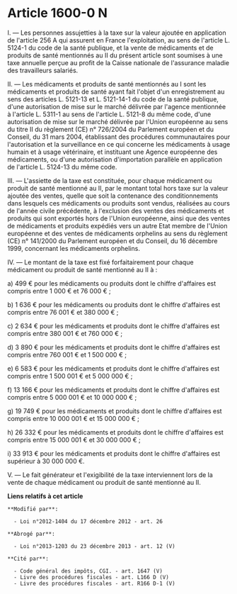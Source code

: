 # Article 1600-0 N

I. ― Les personnes assujetties à la taxe sur la valeur ajoutée en application de l'article 256 A qui assurent en France
l'exploitation, au sens de l'article L. 5124-1 du code de la santé publique, et la vente de médicaments et de produits de
santé mentionnés au II du présent article sont soumises à une taxe annuelle perçue au profit de la Caisse nationale de
l'assurance maladie des travailleurs salariés.

II. ― Les médicaments et produits de santé mentionnés au I sont les médicaments et produits de santé ayant fait l'objet d'un
enregistrement au sens des articles L. 5121-13 et L. 5121-14-1 du code de la santé publique, d'une autorisation de mise sur
le marché délivrée par l'agence mentionnée à l'article L. 5311-1 au sens de l'article L. 5121-8 du même code, d'une
autorisation de mise sur le marché délivrée par l'Union européenne au sens du titre II du règlement (CE) n° 726/2004 du
Parlement européen et du Conseil, du 31 mars 2004, établissant des procédures communautaires pour l'autorisation et la
surveillance en ce qui concerne les médicaments à usage humain et à usage vétérinaire, et instituant une Agence européenne
des médicaments, ou d'une autorisation d'importation parallèle en application de l'article L. 5124-13 du même code. 

III. ― L'assiette de la taxe est constituée, pour chaque médicament ou produit de santé mentionné au II, par le montant total
hors taxe sur la valeur ajoutée des ventes, quelle que soit la contenance des conditionnements dans lesquels ces médicaments
ou produits sont vendus, réalisées au cours de l'année civile précédente, à l'exclusion des ventes des médicaments et
produits qui sont exportés hors de l'Union européenne, ainsi que des ventes de médicaments et produits expédiés vers un autre
Etat membre de l'Union européenne et des ventes de médicaments orphelins au sens du règlement (CE) n° 141/2000 du Parlement
européen et du Conseil, du 16 décembre 1999, concernant les médicaments orphelins. 

IV. ― Le montant de la taxe est fixé forfaitairement pour chaque médicament ou produit de santé mentionné au II à : 

a) 499 € pour les médicaments ou produits dont le chiffre d'affaires est compris entre 1 000 € et 76 000 € ; 

b) 1 636 € pour les médicaments ou produits dont le chiffre d'affaires est compris entre 76 001 € et 380 000 € ; 

c) 2 634 € pour les médicaments et produits dont le chiffre d'affaires est compris entre 380 001 € et 760 000 € ; 

d) 3 890 € pour les médicaments et produits dont le chiffre d'affaires est compris entre 760 001 € et 1 500 000 € ; 

e) 6 583 € pour les médicaments et produits dont le chiffre d'affaires est compris entre 1 500 001 € et 5 000 000 € ; 

f) 13 166 € pour les médicaments et produits dont le chiffre d'affaires est compris entre 5 000 001 € et 10 000 000 € ; 

g) 19 749 € pour les médicaments et produits dont le chiffre d'affaires est compris entre 10 000 001 € et 15 000 000 € ; 

h) 26 332 € pour les médicaments et produits dont le chiffre d'affaires est compris entre 15 000 001 € et 30 000 000 € ; 

i) 33 913 € pour les médicaments et produits dont le chiffre d'affaires est supérieur à 30 000 000 €. 

V. ― Le fait générateur et l'exigibilité de la taxe interviennent lors de la vente de chaque médicament ou produit de santé
mentionné au II.

**Liens relatifs à cet article**

	**Modifié par**:

	  - Loi n°2012-1404 du 17 décembre 2012 - art. 26

	**Abrogé par**:

	  - Loi n°2013-1203 du 23 décembre 2013 - art. 12 (V)

	**Cité par**:

	  - Code général des impôts, CGI. - art. 1647 (V)
	  - Livre des procédures fiscales - art. L166 D (V)
	  - Livre des procédures fiscales - art. R166 D-1 (V)
